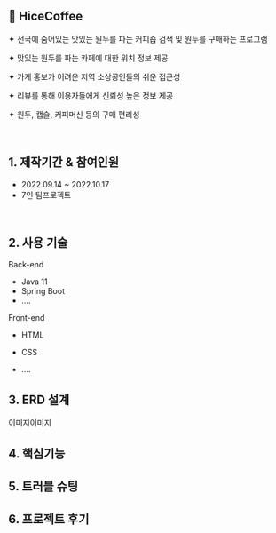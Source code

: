 ## 🔸 HiceCoffee

✦ 전국에 숨어있는 맛있는 원두를 파는 커피숍 검색 및 원두를 구매하는 프로그램

✦ 맛있는 원두를 파는 카페에 대한 위치 정보 제공

✦ 가게 홍보가 어려운 지역 소상공인들의 쉬운 접근성

✦ 리뷰를 통해 이용자들에게 신뢰성 높은 정보 제공

✦ 원두, 캡슐, 커피머신 등의 구매 편리성

</br>

## 1. 제작기간 & 참여인원

- 2022.09.14 ~ 2022.10.17
- 7인 팀프로젝트 

</br>

## 2. 사용 기술

Back-end

- Java 11
- Spring Boot
- ....

Front-end 

- HTML

- CSS

- ....

  

## 3. ERD 설계

이미지이미지

## 4. 핵심기능

## 5. 트러블 슈팅
## 6. 프로젝트 후기
